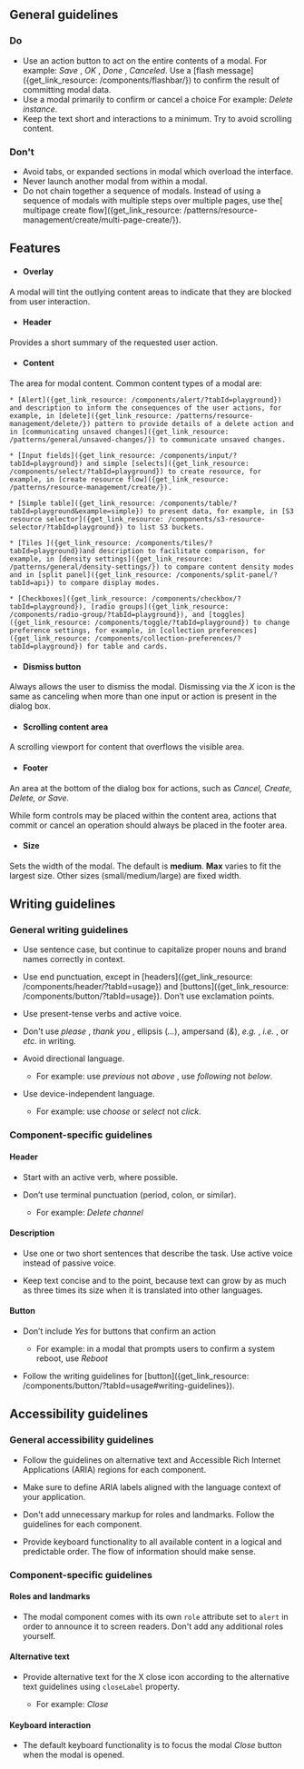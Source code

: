 ## General guidelines

### Do

  * Use an action button to act on the entire contents of a modal. For example: _Save_ , _OK_ , _Done_ , _Canceled_. Use a [flash message]({get_link_resource: /components/flashbar/}) to confirm the result of committing modal data. 
  * Use a modal primarily to confirm or cancel a choice For example: _Delete instance_. 
  * Keep the text short and interactions to a minimum. Try to avoid scrolling content. 



### Don't

  * Avoid tabs, or expanded sections in modal which overload the interface. 
  * Never launch another modal from within a modal. 
  * Do not chain together a sequence of modals. Instead of using a sequence of modals with multiple steps over multiple pages, use the[ multipage create flow]({get_link_resource: /patterns/resource-management/create/multi-page-create/}).



## Features

  * #### Overlay

A modal will tint the outlying content areas to indicate that they are blocked from user interaction.

  * #### Header

Provides a short summary of the requested user action.

  * #### Content

The area for modal content. Common content types of a modal are:

    * [Alert]({get_link_resource: /components/alert/?tabId=playground}) and description to inform the consequences of the user actions, for example, in [delete]({get_link_resource: /patterns/resource-management/delete/}) pattern to provide details of a delete action and in [communicating unsaved changes]({get_link_resource: /patterns/general/unsaved-changes/}) to communicate unsaved changes.

    * [Input fields]({get_link_resource: /components/input/?tabId=playground}) and simple [selects]({get_link_resource: /components/select/?tabId=playground}) to create resource, for example, in [create resource flow]({get_link_resource: /patterns/resource-management/create/}).

    * [Simple table]({get_link_resource: /components/table/?tabId=playground&example=simple}) to present data, for example, in [S3 resource selector]({get_link_resource: /components/s3-resource-selector/?tabId=playground}) to list S3 buckets.

    * [Tiles ]({get_link_resource: /components/tiles/?tabId=playground})and description to facilitate comparison, for example, in [density settings]({get_link_resource: /patterns/general/density-settings/}) to compare content density modes and in [split panel]({get_link_resource: /components/split-panel/?tabId=api}) to compare display modes.

    * [Checkboxes]({get_link_resource: /components/checkbox/?tabId=playground}), [radio groups]({get_link_resource: /components/radio-group/?tabId=playground}), and [toggles]({get_link_resource: /components/toggle/?tabId=playground}) to change preference settings, for example, in [collection preferences]({get_link_resource: /components/collection-preferences/?tabId=playground}) for table and cards.

  * #### Dismiss button

Always allows the user to dismiss the modal. Dismissing via the _X_ icon is the same as canceling when more than one input or action is present in the dialog box.

  * #### Scrolling content area

A scrolling viewport for content that overflows the visible area.

  * #### Footer

An area at the bottom of the dialog box for actions, such as _Cancel, Create, Delete, or Save._

While form controls may be placed within the content area, actions that commit or cancel an operation should always be placed in the footer area.

  * #### Size

Sets the width of the modal. The default is **medium**. **Max** varies to fit the largest size. Other sizes (small/medium/large) are fixed width.




## Writing guidelines

### General writing guidelines

  * Use sentence case, but continue to capitalize proper nouns and brand names correctly in context.

  * Use end punctuation, except in [headers]({get_link_resource: /components/header/?tabId=usage}) and [buttons]({get_link_resource: /components/button/?tabId=usage}). Don’t use exclamation points.

  * Use present-tense verbs and active voice.

  * Don't use _please_ , _thank you_ , ellipsis (_..._), ampersand (_&_), _e.g._ , _i.e._ , or _etc._ in writing.

  * Avoid directional language.

    * For example: use _previous_ not _above_ , use _following_ not _below_.

  * Use device-independent language.

    * For example: use _choose_ or _select_ not _click_.




### Component-specific guidelines

#### Header

  * Start with an active verb, where possible.

  * Don’t use terminal punctuation (period, colon, or similar).

    * For example: _Delete channel_




#### Description

  * Use one or two short sentences that describe the task. Use active voice instead of passive voice.

  * Keep text concise and to the point, because text can grow by as much as three times its size when it is translated into other languages.




#### Button

  * Don’t include _Yes_ for buttons that confirm an action

    * For example: in a modal that prompts users to confirm a system reboot, use _Reboot_

  * Follow the writing guidelines for [button]({get_link_resource: /components/button/?tabId=usage#writing-guidelines}).




## Accessibility guidelines

### General accessibility guidelines

  * Follow the guidelines on alternative text and Accessible Rich Internet Applications (ARIA) regions for each component.

  * Make sure to define ARIA labels aligned with the language context of your application.

  * Don't add unnecessary markup for roles and landmarks. Follow the guidelines for each component.

  * Provide keyboard functionality to all available content in a logical and predictable order. The flow of information should make sense.




### Component-specific guidelines

#### Roles and landmarks

  * The modal component comes with its own `role` attribute set to `alert` in order to announce it to screen readers. Don't add any additional roles yourself.




#### Alternative text

  * Provide alternative text for the X close icon according to the alternative text guidelines using `closeLabel` property.

    * For example: _Close_




#### Keyboard interaction

  * The default keyboard functionality is to focus the modal _Close_ button when the modal is opened.



